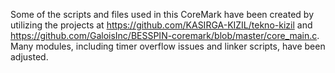 Some of the scripts and files used in this CoreMark have been created by utilizing
the projects at https://github.com/KASIRGA-KIZIL/tekno-kizil and
https://github.com/GaloisInc/BESSPIN-coremark/blob/master/core_main.c.
Many modules, including timer overflow issues and linker scripts, have been adjusted.